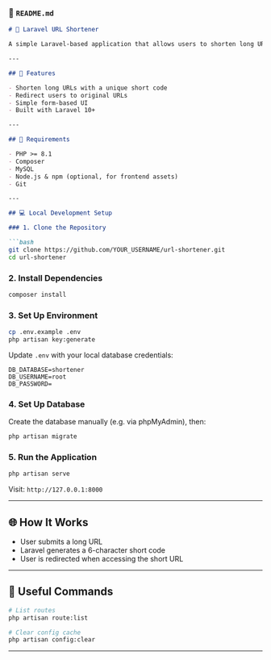 ### 📄 `README.md`

````markdown
# 🔗 Laravel URL Shortener

A simple Laravel-based application that allows users to shorten long URLs and redirect using custom short codes.

---

## 🚀 Features

- Shorten long URLs with a unique short code
- Redirect users to original URLs
- Simple form-based UI
- Built with Laravel 10+

---

## 🧰 Requirements

- PHP >= 8.1
- Composer
- MySQL
- Node.js & npm (optional, for frontend assets)
- Git

---

## 💻 Local Development Setup

### 1. Clone the Repository

```bash
git clone https://github.com/YOUR_USERNAME/url-shortener.git
cd url-shortener
````

### 2. Install Dependencies

```bash
composer install
```

### 3. Set Up Environment

```bash
cp .env.example .env
php artisan key:generate
```

Update `.env` with your local database credentials:

```dotenv
DB_DATABASE=shortener
DB_USERNAME=root
DB_PASSWORD=
```

### 4. Set Up Database

Create the database manually (e.g. via phpMyAdmin), then:

```bash
php artisan migrate
```

### 5. Run the Application

```bash
php artisan serve
```

Visit: `http://127.0.0.1:8000`

---

## 🌐 How It Works

* User submits a long URL
* Laravel generates a 6-character short code
* User is redirected when accessing the short URL

---

## 🔌 Useful Commands

```bash
# List routes
php artisan route:list

# Clear config cache
php artisan config:clear
```

---


